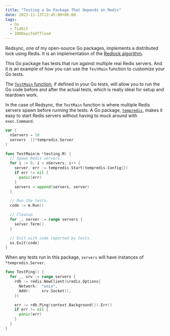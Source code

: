 ```yaml
---
title: "Testing a Go Package That Depends on Redis"
date: 2023-11-13T13:45:00+06:00
tags:
  - Go
  - Tidbit
  - 100DaysToOffload
---
```


Redsync, one of my open-source Go packages, implements a distributed lock using Redis. It is an implementation of the [Redlock algorithm](https://redis.io/docs/manual/patterns/distributed-locks/).

This Go package has tests that run against multiple real Redis servers. And it is an example of how you can use the `TestMain` function to customize your Go tests.

The [`TestMain` function](https://pkg.go.dev/testing#hdr-Main), if defined in your Go tests, will allow you to run the Go code before and after the actual tests, which is really ideal for setup and teardown work.

In the case of Redsync, the `TestMain` function is where multiple Redis servers spawn before running the tests. A Go package, [`tempredis`](https://github.com/stvp/tempredis), makes it easy to start Redis servers without having to muck around with `exec.Command`.

``` go
var (
  nServers = 10
  servers  []*tempredis.Server
)

func TestMain(m *testing.M) {
  // Spawn Redis servers.
  for i := 0; i < nServers; i++ {
    server, err := tempredis.Start(tempredis.Config{})
    if err != nil {
      panic(err)
    }
    servers = append(servers, server)
  }

  // Run the tests.
  code := m.Run()

  // Cleanup
  for _, server := range servers {
    server.Term()
  }

  // Exit with code reported by tests.
  os.Exit(code)
}
```

When any tests run in this package, `servers` will have instances of `*tempredis.Server`.

``` go
func TestPing() {
  for _, srv := range servers {
    rdb := redis.NewClient(&redis.Options{
      Network:  "unix",
      Addr:     srv.Socket(),
    })

    err := rdb.Ping(context.Background()).Err()
    if err != nil {
      panic(err)
    }
  }
}
```
